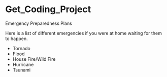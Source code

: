 # Get_Coding_Project
<html>
    <h>
    Emergency Preparedness Plans
    </h>

<p>
    Here is a list of different emergencies if you were at home waiting for them to happen.
    <ul>
        <li>Tornado</li>
        <li>Flood</li>
        <li>House Fire/Wild Fire</li>
        <li>Hurricane</li>
        <li>Tsunami</li>
    </ul>
 </p>
</html>